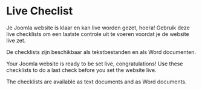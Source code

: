 Live Checlist
=============

Je Joomla website is klaar en kan live worden gezet, hoera!
Gebruik deze live checklists om een laatste controle uit te voeren voordat je de website live zet.

De checklists zijn beschikbaar als tekstbestanden en als Word documenten.

Your Joomla website is ready to be set live, congratulations!
Use these checklists to do a last check before you set the website live.

The checklists are available as text documents and as Word documents.
